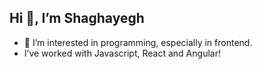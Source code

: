 ## Hi 👋, I’m Shaghayegh ##
- 👀 I’m interested in programming, especially in frontend.
- I’ve worked with Javascript, React and Angular!

<!---
shaghz/shaghz is a ✨ special ✨ repository because its `README.md` (this file) appears on your GitHub profile.
You can click the Preview link to take a look at your changes.
--->
